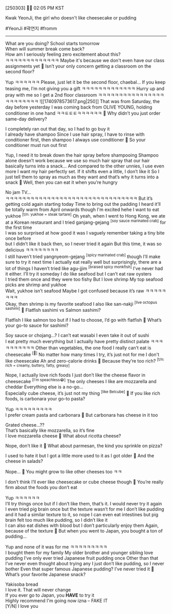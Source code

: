 [250303] 🧸💭 02:05 PM KST 

Kwak YeonJi, the girl who doesn't like cheesecake or pudding

#YeonJi #곽연지 #fromm
____

What are you doing? 
School starts tomorrow  
When will summer break come back?  
How am I seriously feeling zero excitement about this?  
ㅋㅋㅋㅋㅋㅋㅋㅋㅋㅋㅋㅋㅋ 
Maybe it's because we don't even have our class assignments yet
🌊 Isn’t your only concern getting a classroom on the second floor?

Yup ㅋㅋㅋㅋㅋㅋ 
Please, just let it be the second floor, chaebal...
If you keep teasing me, I’m not giving you a gift
ㅋㅋㅋㅋㅋㅋㅋㅋㅋㅋㅋㅋㅋ 
Hurry up and pray with me so I get a 2nd floor classroom
ㅋㅋㅋㅋㅋㅋㅋㅋㅋㅋㅋㅋㅋㅋㅋㅋㅋㅋㅋㅋㅋㅋㅋㅋ
![[1740978573617.png|250]]
That was from Saturday, the day before yesterday
I was coming back from OLIVE YOUNG, holding conditioner in one hand
ㅋㅋㅌㅌㅌㅋㅋㅋㅋㅋㅋ
🌊 Why didn’t you just order same-day delivery?

I completely ran out that day, so I had to go buy it  
I already have shampoo
Since I use hair spray, I have to rinse with conditioner first, then shampoo
I always use conditioner
🌊 So your conditioner must run out first

Yup, I need it to break down the hair spray before shampooing
Shampoo alone doesn’t work because we use so much hair spray 
that our hair basically turns into a snack...
And compared to the other unnies, I use even more
I want my hair perfectly set. If it shifts even a little, I don’t like it
So I just tell them to spray as much as they want
and that’s why it turns into a snack
🌊 Well, then you can eat it when you’re hungry

No jam TV…  
ㅋㅋㅋㅋㅋㅋㅋㅋㅋㅋㅋㅋㅋㅋㅋㅋㅋㅋㅋㅋㅋㅋㅋㅋㅋㅋㅋㅋㅋㅋㅋㅋ
But it’s getting cold again starting today
Time to bring out the padding
I heard it’ll be totally warm from April onwards though
I'm excited hehe
I want to eat yukhoe <sup>[t/n: yukhoe = steak tartare]</sup>
Oh yeah, when I went to Hong Kong, we ate at a Korean restaurant
and I tried ganjang-gejang <sup>[soy sauce marinated crab]</sup> for the first time  
I was so surprised at how good it was
I vaguely remember taking a tiny bite once before  
but I didn’t like it back then, so I never tried it again
But this time, it was so delicious
ㅋㅋㅋㅋㅋㅋㅋㅋ  
I still haven’t tried yangnyeom-gejang <sup>[spicy marinated crab]</sup> though
I’ll make sure to try it next time
I actually eat really well but surprisingly, there are a lot of things I haven’t tried 
like agu-jjim <sup>[braised spicy monkfish]</sup> 
I’ve never had it either. I’ll try it someday
I do like seafood but I can’t eat raw oysters  
I tried them once and they were too fishy 
But I love shrimp 
My top seafood picks are shrimp and yukhoe  
Wait, yukhoe isn’t seafood 
Maybe I got confused because it’s raw
ㅋㅋㅋㅋㅋㅋㅋㅋ  
Okay, then shrimp is my favorite seafood
I also like san-nakji <sup>[live octopus sashimi]</sup>
🌊 Flatfish sashimi vs Salmon sashimi?

Flatfish
I like salmon too but if I had to choose, I’d go with flatfish
🌊 What’s your go-to sauce for sashimi?

Soy sauce or chojang...?
I can’t eat wasabi
I even take it out of sushi  
I eat pretty much everything but I actually have pretty distinct palate
ㅋㅋㅋㅋㅋㅋㅋㅋㅋㅋ
Other than vegetables, the one food I really can’t eat is cheesecake <sup>[🤯]</sup>
No matter how many times I try, it’s just not for me
I don't like cheesecake
Ah and zero-calorie drinks
🌊 Because they’re too rich? <sup>[t/n: rich = creamy, buttery, fatty, greasy]</sup>

Nope, I actually love rich foods
I just don’t like the cheese flavor in cheesecake <sup>[I'm speachless😂]</sup>
The only cheeses I like are mozzarella and cheddar
Everything else is a no-go…  
Especially cube cheese, it’s just not my thing <sup>[like Belcube]</sup>
🌊 If you like rich foods, is carbonara your go-to pasta?

Yup ㅋㅋㅋㅋㅋㅋㅋㅋㅋ  
I prefer cream pasta and carbonara
🌊 But carbonara has cheese in it too

Grated cheese…??  
That’s basically like mozzarella, so it’s fine  
I love mozzarella cheese
🌊 What about ricotta cheese?

Nope, don’t like it
🌊 What about parmesan, the kind you sprinkle on pizza?

I used to hate it but I got a little more used to it as I got older
🌊 And the cheese in salads?

Nope…
🌊 You might grow to like other cheeses too ㅋㅋ

I don’t think I’ll ever like cheesecake or cube cheese though
🌊 You’re really firm about the foods you don’t eat

Yup ㅋㅋㅋㅋㅋㅋ  
I’ll try things once but if I don’t like them, that’s it. I would never try it again  
I even tried pig brain once but the texture wasn’t for me
I don’t like pudding and it had a similar texture to it, so nope
I can even eat intestines but pig brain felt too much like pudding, so I didn’t like it  
I can also eat dishes with blood but I don’t particularly enjoy them
Again, because of the texture
🌊 But when you went to Japan, you bought a ton of pudding…

Yup and none of it was for me
ㅋㅋㅋㅋㅋㅋㅋㅋㅋ  
I bought them for my family
My older brother and younger sibling love pudding
I’ve only ever tried Japanese fruit pudding once
Other than that I’ve never even thought about trying any
I just don’t like pudding, so I never bother
Even that super famous Japanese pudding? I’ve never tried it
🌊 What’s your favorite Japanese snack?

Yakisoba bread  
I love it. That will never change  
If you ever go to Japan, you **HAVE** to try it  
Highly recommend
I'm going now
izna – FAKE IT  
[Y/N] I love you